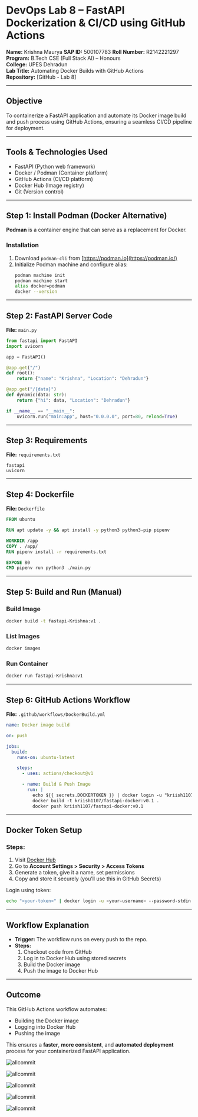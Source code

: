 # DevOps Lab 8 – FastAPI Dockerization & CI/CD using GitHub Actions

**Name:** Krishna Maurya 
**SAP ID:** 500107783 
**Roll Number:** R2142221297  
**Program:** B.Tech CSE (Full Stack AI) – Honours  
**College:** UPES Dehradun  
**Lab Title:** Automating Docker Builds with GitHub Actions  
**Repository:** [GitHub - Lab 8]

---

## Objective

To containerize a FastAPI application and automate its Docker image build and push process using GitHub Actions, ensuring a seamless CI/CD pipeline for deployment.

---

## Tools & Technologies Used

- FastAPI (Python web framework)
- Docker / Podman (Container platform)
- GitHub Actions (CI/CD platform)
- Docker Hub (Image registry)
- Git (Version control)

---

## Step 1: Install Podman (Docker Alternative)

**Podman** is a container engine that can serve as a replacement for Docker.

### Installation

1. Download `podman-cli` from [https://podman.io](https://podman.io/)
2. Initialize Podman machine and configure alias:
   ```bash
   podman machine init
   podman machine start
   alias docker=podman
   docker --version
   ```

---

## Step 2: FastAPI Server Code

**File:** `main.py`

```python
from fastapi import FastAPI
import uvicorn

app = FastAPI()

@app.get("/")
def root():
    return {"name": "Krishna", "Location": "Dehradun"}

@app.get("/{data}")
def dynamic(data: str):
    return {"hi": data, "Location": "Dehradun"}

if __name__ == "__main__":
    uvicorn.run("main:app", host="0.0.0.0", port=80, reload=True)
```

---

## Step 3: Requirements

**File:** `requirements.txt`

```
fastapi
uvicorn
```

---

## Step 4: Dockerfile

**File:** `Dockerfile`

```dockerfile
FROM ubuntu

RUN apt update -y && apt install -y python3 python3-pip pipenv

WORKDIR /app
COPY . /app/
RUN pipenv install -r requirements.txt

EXPOSE 80
CMD pipenv run python3 ./main.py
```

---

## Step 5: Build and Run (Manual)

### Build Image
```bash
docker build -t fastapi-Krishna:v1 .
```

### List Images
```bash
docker images
```

### Run Container
```bash
docker run fastapi-Krishna:v1
```

---

## Step 6: GitHub Actions Workflow

**File:** `.github/workflows/DockerBuild.yml`

```yaml
name: Docker image build

on: push

jobs:
  build:
    runs-on: ubuntu-latest

    steps:
      - uses: actions/checkout@v1

      - name: Build & Push Image
        run: |
          echo ${{ secrets.DOCKERTOKEN }} | docker login -u "kriish1107" --password-stdin
          docker build -t kriish1107/fastapi-docker:v0.1 .
          docker push kriish1107/fastapi-docker:v0.1
```

---

## Docker Token Setup

### Steps:

1. Visit [Docker Hub](https://hub.docker.com)
2. Go to **Account Settings > Security > Access Tokens**
3. Generate a token, give it a name, set permissions
4. Copy and store it securely (you’ll use this in GitHub Secrets)

Login using token:
```bash
echo "<your-token>" | docker login -u <your-username> --password-stdin
```

---

## Workflow Explanation

- **Trigger:** The workflow runs on every push to the repo.
- **Steps:**
  1. Checkout code from GitHub
  2. Log in to Docker Hub using stored secrets
  3. Build the Docker image
  4. Push the image to Docker Hub

---

## Outcome

This GitHub Actions workflow automates:
- Building the Docker image
- Logging into Docker Hub
- Pushing the image

This ensures a **faster**, **more consistent**, and **automated deployment** process for your containerized FastAPI application.

![allcommit](./j1.png)

![allcommit](./j2.png)

![allcommit](./j3.png)

![allcommit](./j4.png)

![allcommit](./j5.png)
